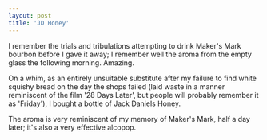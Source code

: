 ```yaml
---
layout: post
title: 'JD Honey'
---
```


I remember the trials and tribulations attempting to drink Maker's Mark bourbon before I gave it away; I remember well the aroma from the empty glass the following morning.  Amazing.

On a whim, as an entirely unsuitable substitute after my failure to find white squishy bread on the day the shops failed (laid waste in a manner reminiscent of the film '28 Days Later', but people will probably remember it as 'Friday'), I bought a bottle of Jack Daniels Honey.

The aroma is very reminiscent of my memory of Maker's Mark, half a day later; it's also a very effective alcopop.
